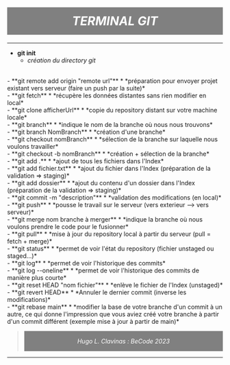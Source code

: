 # <span style="text-align: center; color:white; margin: none; padding: 15px 0; background-color: gray; display: inline-block; width: 100%;">*TERMINAL GIT*</span>

---

- **git init**
    * *création du directory git*
<br>
- **git remote add origin "remote url"**
    * *préparation pour envoyer projet existant vers serveur (faire un push par la suite)*
<br>
- **git fetch**
    * *récupère les données distantes sans rien modifier en local*
<br>
- **git clone afficherUrl**
    * *copie du repository distant sur votre machine locale*
<br>
- **git branch**
    * *indique le nom de la branche où nous nous trouvons*
<br>
- **git branch NomBranch**
    * *création d'une branche*
<br>
- **git checkout nomBranch**
    * *sélection de la branche sur laquelle nous voulons travailler*
<br>
- **git checkout -b nomBranch**
    * *création + sélection de la branche*
<br>
- **git add .**
    * *ajout de tous les fichiers dans l'Index*
<br>
- **git add fichier.txt**
    * *ajout du fichier dans l'Index (préparation de la validation => staging)*
<br>
- **git add dossier**
    * *ajout du contenu d'un dossier dans l'Index (préparation de la validation => staging)*
<br>
- **git commit -m "description"**
    * *validation des modifications (en local)*
<br>
- **git push**
    * *pousse le travail sur le serveur (vers exterieur --> vers serveur)*
<br>
- **git merge nom branche à merger**
    * *indique la branche où nous voulons prendre le code pour le fusionner*
<br>
- **git pull**
    * *mise à jour du repository local à partir du serveur (pull = fetch + merge)*
<br>
- **git status**
    * *permet de voir l'état du repository (fichier unstaged ou staged...)*
<br> 
- **git log**
    * *permet de voir l'historique des commits*
<br> 
- **git log --oneline**
    * *permet de voir l'historique des commits de manière plus courte*
<br>
- **git reset HEAD "nom fichier"**
    * *enlève le fichier de l'Index (unstaged)*
<br>  
- **git revert HEAD**
    * *Annuler le dernier commit (inverse les modifications)*
<br>
- **git rebase main**
    * *modifier la base de votre branche d'un commit à un autre, ce qui donne l'impression que vous aviez créé votre branche à partir d'un commit différent (exemple mise à jour à partir de main)*
<br>

> <span style="text-align: center; color:white; margin: none; padding: 15px 0; background-color: gray; display: inline-block; width: 100%;">*Hugo L. Clavinas : BeCode 2023*</span>

---